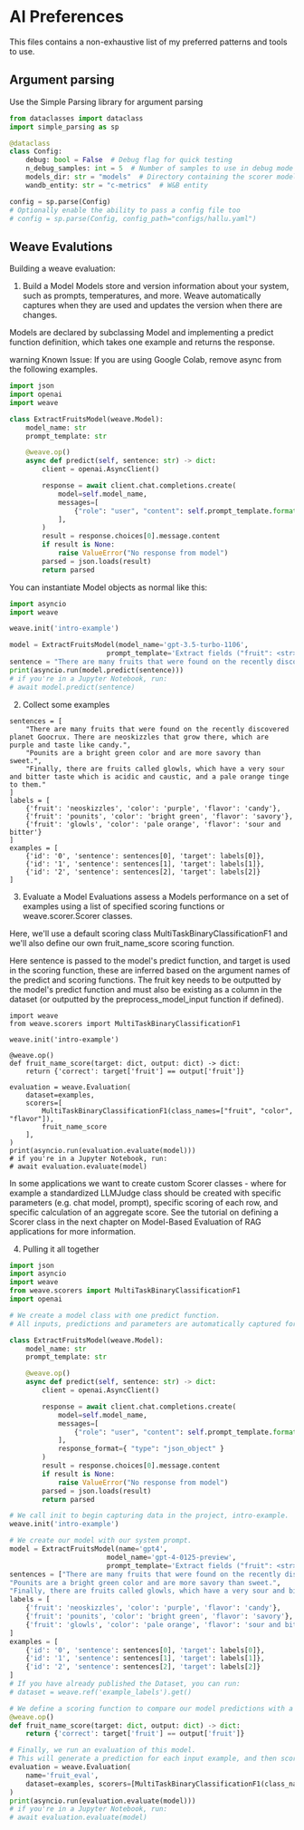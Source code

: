 # AI Preferences
This files contains a non-exhaustive list of my preferred patterns and tools to use.


## Argument parsing 
Use the Simple Parsing library for argument parsing
```python
from dataclasses import dataclass
import simple_parsing as sp

@dataclass
class Config:
    debug: bool = False  # Debug flag for quick testing
    n_debug_samples: int = 5  # Number of samples to use in debug mode
    models_dir: str = "models"  # Directory containing the scorer models
    wandb_entity: str = "c-metrics"  # W&B entity

config = sp.parse(Config)
# Optionally enable the ability to pass a config file too
# config = sp.parse(Config, config_path="configs/hallu.yaml")
```
## Weave Evalutions
Building a weave evaluation:
1. Build a Model
Models store and version information about your system, such as prompts, temperatures, and more. Weave automatically captures when they are used and updates the version when there are changes.

Models are declared by subclassing Model and implementing a predict function definition, which takes one example and returns the response.

warning
Known Issue: If you are using Google Colab, remove async from the following examples.

```python
import json
import openai
import weave

class ExtractFruitsModel(weave.Model):
    model_name: str
    prompt_template: str

    @weave.op()
    async def predict(self, sentence: str) -> dict:
        client = openai.AsyncClient()

        response = await client.chat.completions.create(
            model=self.model_name,
            messages=[
                {"role": "user", "content": self.prompt_template.format(sentence=sentence)}
            ],
        )
        result = response.choices[0].message.content
        if result is None:
            raise ValueError("No response from model")
        parsed = json.loads(result)
        return parsed
```
You can instantiate Model objects as normal like this:

```python
import asyncio
import weave

weave.init('intro-example')

model = ExtractFruitsModel(model_name='gpt-3.5-turbo-1106',
                        prompt_template='Extract fields ("fruit": <str>, "color": <str>, "flavor": <str>) from the following text, as json: {sentence}')
sentence = "There are many fruits that were found on the recently discovered planet Goocrux. There are neoskizzles that grow there, which are purple and taste like candy."
print(asyncio.run(model.predict(sentence)))
# if you're in a Jupyter Notebook, run:
# await model.predict(sentence)
```

2. Collect some examples
```
sentences = [
    "There are many fruits that were found on the recently discovered planet Goocrux. There are neoskizzles that grow there, which are purple and taste like candy.",
    "Pounits are a bright green color and are more savory than sweet.",
    "Finally, there are fruits called glowls, which have a very sour and bitter taste which is acidic and caustic, and a pale orange tinge to them."
]
labels = [
    {'fruit': 'neoskizzles', 'color': 'purple', 'flavor': 'candy'},
    {'fruit': 'pounits', 'color': 'bright green', 'flavor': 'savory'},
    {'fruit': 'glowls', 'color': 'pale orange', 'flavor': 'sour and bitter'}
]
examples = [
    {'id': '0', 'sentence': sentences[0], 'target': labels[0]},
    {'id': '1', 'sentence': sentences[1], 'target': labels[1]},
    {'id': '2', 'sentence': sentences[2], 'target': labels[2]}
]
```

3. Evaluate a Model
Evaluations assess a Models performance on a set of examples using a list of specified scoring functions or weave.scorer.Scorer classes.

Here, we'll use a default scoring class MultiTaskBinaryClassificationF1 and we'll also define our own fruit_name_score scoring function.

Here sentence is passed to the model's predict function, and target is used in the scoring function, these are inferred based on the argument names of the predict and scoring functions. The fruit key needs to be outputted by the model's predict function and must also be existing as a column in the dataset (or outputted by the preprocess_model_input function if defined).
```
import weave
from weave.scorers import MultiTaskBinaryClassificationF1

weave.init('intro-example')

@weave.op()
def fruit_name_score(target: dict, output: dict) -> dict:
    return {'correct': target['fruit'] == output['fruit']}

evaluation = weave.Evaluation(
    dataset=examples,
    scorers=[
        MultiTaskBinaryClassificationF1(class_names=["fruit", "color", "flavor"]),
        fruit_name_score
    ],
)
print(asyncio.run(evaluation.evaluate(model)))
# if you're in a Jupyter Notebook, run:
# await evaluation.evaluate(model)
```

In some applications we want to create custom Scorer classes - where for example a standardized LLMJudge class should be created with specific parameters (e.g. chat model, prompt), specific scoring of each row, and specific calculation of an aggregate score. See the tutorial on defining a Scorer class in the next chapter on Model-Based Evaluation of RAG applications for more information.

4. Pulling it all together
```python
import json
import asyncio
import weave
from weave.scorers import MultiTaskBinaryClassificationF1
import openai

# We create a model class with one predict function.
# All inputs, predictions and parameters are automatically captured for easy inspection.

class ExtractFruitsModel(weave.Model):
    model_name: str
    prompt_template: str

    @weave.op()
    async def predict(self, sentence: str) -> dict:
        client = openai.AsyncClient()

        response = await client.chat.completions.create(
            model=self.model_name,
            messages=[
                {"role": "user", "content": self.prompt_template.format(sentence=sentence)}
            ],
            response_format={ "type": "json_object" }
        )
        result = response.choices[0].message.content
        if result is None:
            raise ValueError("No response from model")
        parsed = json.loads(result)
        return parsed

# We call init to begin capturing data in the project, intro-example.
weave.init('intro-example')

# We create our model with our system prompt.
model = ExtractFruitsModel(name='gpt4',
                        model_name='gpt-4-0125-preview',
                        prompt_template='Extract fields ("fruit": <str>, "color": <str>, "flavor") from the following text, as json: {sentence}')
sentences = ["There are many fruits that were found on the recently discovered planet Goocrux. There are neoskizzles that grow there, which are purple and taste like candy.",
"Pounits are a bright green color and are more savory than sweet.",
"Finally, there are fruits called glowls, which have a very sour and bitter taste which is acidic and caustic, and a pale orange tinge to them."]
labels = [
    {'fruit': 'neoskizzles', 'color': 'purple', 'flavor': 'candy'},
    {'fruit': 'pounits', 'color': 'bright green', 'flavor': 'savory'},
    {'fruit': 'glowls', 'color': 'pale orange', 'flavor': 'sour and bitter'}
]
examples = [
    {'id': '0', 'sentence': sentences[0], 'target': labels[0]},
    {'id': '1', 'sentence': sentences[1], 'target': labels[1]},
    {'id': '2', 'sentence': sentences[2], 'target': labels[2]}
]
# If you have already published the Dataset, you can run:
# dataset = weave.ref('example_labels').get()

# We define a scoring function to compare our model predictions with a ground truth label.
@weave.op()
def fruit_name_score(target: dict, output: dict) -> dict:
    return {'correct': target['fruit'] == output['fruit']}

# Finally, we run an evaluation of this model.
# This will generate a prediction for each input example, and then score it with each scoring function.
evaluation = weave.Evaluation(
    name='fruit_eval',
    dataset=examples, scorers=[MultiTaskBinaryClassificationF1(class_names=["fruit", "color", "flavor"]), fruit_name_score],
)
print(asyncio.run(evaluation.evaluate(model)))
# if you're in a Jupyter Notebook, run:
# await evaluation.evaluate(model)
```



